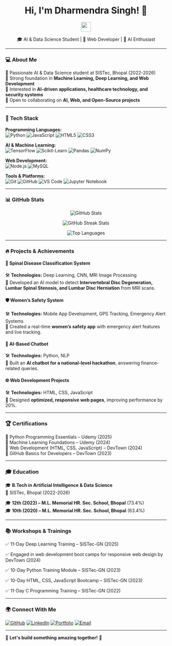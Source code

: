 <h1 align="center">Hi, I'm Dharmendra Singh! 👋</h1>

<p align="center">
  <img src="https://media.giphy.com/media/hvRJCLFzcasrR4ia7z/giphy.gif" width="30px"/>
</p>

<p align="center">
  🎓 AI & Data Science Student | 🚀 Web Developer | 🤖 AI Enthusiast
</p>

---

### **💻 About Me**  
🔹 Passionate AI & Data Science student at SISTec, Bhopal (2022-2026)  
🔹 Strong foundation in **Machine Learning, Deep Learning, and Web Development**  
🔹 Interested in **AI-driven applications, healthcare technology, and security systems**  
🔹 Open to collaborating on **AI, Web, and Open-Source projects**  

---

### 🚀 **Tech Stack**  
**Programming Languages:**  
![Python](https://img.shields.io/badge/Python-3776AB?style=for-the-badge&logo=python&logoColor=white)
![JavaScript](https://img.shields.io/badge/JavaScript-F7DF1E?style=for-the-badge&logo=javascript&logoColor=black)
![HTML5](https://img.shields.io/badge/HTML5-E34F26?style=for-the-badge&logo=html5&logoColor=white)
![CSS3](https://img.shields.io/badge/CSS3-1572B6?style=for-the-badge&logo=css3&logoColor=white)

**AI & Machine Learning:**  
![TensorFlow](https://img.shields.io/badge/TensorFlow-FF6F00?style=for-the-badge&logo=tensorflow&logoColor=white)
![Scikit-Learn](https://img.shields.io/badge/Scikit--Learn-F7931E?style=for-the-badge&logo=scikit-learn&logoColor=white)
![Pandas](https://img.shields.io/badge/Pandas-150458?style=for-the-badge&logo=pandas&logoColor=white)
![NumPy](https://img.shields.io/badge/NumPy-013243?style=for-the-badge&logo=numpy&logoColor=white)

**Web Development:**  
![Node.js](https://img.shields.io/badge/Node.js-43853D?style=for-the-badge&logo=node.js&logoColor=white)
![MySQL](https://img.shields.io/badge/MySQL-4479A1?style=for-the-badge&logo=mysql&logoColor=white)

**Tools & Platforms:**  
![Git](https://img.shields.io/badge/Git-F05032?style=for-the-badge&logo=git&logoColor=white)
![GitHub](https://img.shields.io/badge/GitHub-181717?style=for-the-badge&logo=github&logoColor=white)
![VS Code](https://img.shields.io/badge/VS%20Code-007ACC?style=for-the-badge&logo=visual-studio-code&logoColor=white)
![Jupyter Notebook](https://img.shields.io/badge/Jupyter-F37626?style=for-the-badge&logo=jupyter&logoColor=white)

---

### 📊 **GitHub Stats**
<p align="center">
  <img src="https://github-readme-stats.vercel.app/api?username=DharmendraSingh989&show_icons=true&theme=radical" alt="GitHub Stats"/>
</p>

<p align="center">
  <img src="https://github-readme-streak-stats.herokuapp.com/?user=DharmendraSingh989&theme=dark" alt="GitHub Streak Stats"/>
</p>

<p align="center">
  <img src="https://github-readme-stats.vercel.app/api/top-langs/?username=DharmendraSingh989&layout=compact&theme=radical" alt="Top Languages"/>
</p>

---

### 🔥 **Projects & Achievements**
#### 🏥 **Spinal Disease Classification System**  
🛠 **Technologies:** Deep Learning, CNN, MRI Image Processing  
🔹 Developed an AI model to detect **Intervertebral Disc Degeneration, Lumbar Spinal Stenosis, and Lumbar Disc Herniation** from MRI scans.  

#### 🛡️ **Women’s Safety System**  
🛠 **Technologies:** Mobile App Development, GPS Tracking, Emergency Alert Systems  
🔹 Created a real-time **women’s safety app** with emergency alert features and live tracking.  

#### 🤖 **AI-Based Chatbot**  
🛠 **Technologies:** Python, NLP  
🔹 Built an **AI chatbot for a national-level hackathon**, answering finance-related queries.  

#### 🌐 **Web Development Projects**  
🛠 **Technologies:** HTML, CSS, JavaScript  
🔹 Designed **optimized, responsive web pages**, improving performance by 20%.  

---

### 🏆 **Certifications**
📜 Python Programming Essentials – Udemy (2025)  
📜 Machine Learning Foundations – Udemy (2024)  
📜 Web Development (HTML, CSS, JavaScript) – DevTown (2024)  
📜 GitHub Basics for Developers – DevTown (2023)  

---

### 🎓 **Education**
🎓 **B.Tech in Artificial Intelligence & Data Science**  
📍 SISTec, Bhopal (2022-2026)  

🎓 **12th (2022) – M.L. Memorial HR. Sec. School, Bhopal** (73.4%)  
🎓 **10th (2020) – M.L. Memorial HR. Sec. School, Bhopal** (63.4%)  

---

### 📚 **Workshops & Trainings**
✅ 11-Day Deep Learning Training – SISTec-GN (2025) 

✅ Engaged in web development boot camps for responsive web design by DevTown (2024)

✅ 10-Day Python Training Module – SISTec-GN (2023)  

✅ 10-Day HTML, CSS, JavaScript Bootcamp – SISTec-GN (2023)  

✅ 11-Day C Programming Training – SISTec-GN (2022)  

---

### 🌍 **Connect With Me**  

[![GitHub](https://img.shields.io/badge/GitHub-181717?style=for-the-badge&logo=github&logoColor=white)](https://github.com/DharmendraSingh989)    [![LinkedIn](https://img.shields.io/badge/LinkedIn-0077B5?style=for-the-badge&logo=linkedin&logoColor=white)](https://www.linkedin.com/in/dharmendra-singh-98939d)    [![Portfolio](https://img.shields.io/badge/Portfolio-000?style=for-the-badge&logo=vercel&logoColor=white)](https://dharmendra-singh-profile.netlify.app/)    [![Email](https://img.shields.io/badge/Email-D14836?style=for-the-badge&logo=gmail&logoColor=white)](mailto:dharmendrasingh98939@gmail.com)  

---

🚀 **Let's build something amazing together!** 🚀
